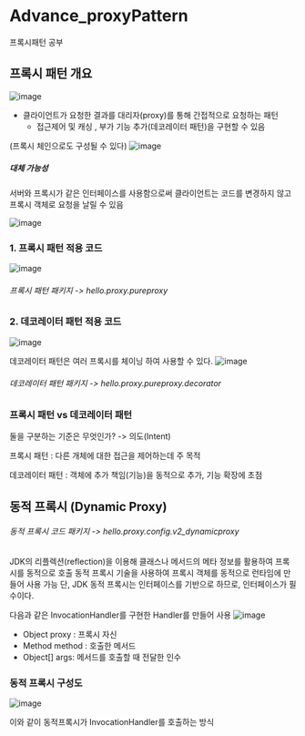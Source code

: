 # Advance_proxyPattern
프록시패턴 공부


## 프록시 패턴 개요

![image](https://user-images.githubusercontent.com/48795102/146339307-63cbec1e-968b-49ce-9647-9425b35ff45c.png)

- 클라이언트가 요청한 결과를 대리자(proxy)를 통해 간접적으로 요청하는 패턴
  - 접근제어 및 캐싱 , 부가 기능 추가(데코레이터 패턴)을 구현할 수 있음

(프록시 체인으로도 구성될 수 있다)
![image](https://user-images.githubusercontent.com/48795102/146340278-c59b9917-c86a-4382-aee4-d16fa08acbb4.png)

##### 대체 가능성
서버와 프록시가 같은 인터페이스를 사용함으로써 클라이언트는 코드를 변경하지 않고 프록시 객체로 요청을 날릴 수 있음

![image](https://user-images.githubusercontent.com/48795102/146341377-c76d129f-03f0-4f37-a193-9ab658c21bb4.png)



### 1. 프록시 패턴 적용 코드
![image](https://user-images.githubusercontent.com/48795102/146342516-1c21a28c-408e-4276-96cc-bd27025527c4.png)

###### 프록시 패턴 패키지 -> hello.proxy.pureproxy



### 2. 데코레이터 패턴 적용 코드
![image](https://user-images.githubusercontent.com/48795102/146342609-db49c84b-6e23-44fb-a51d-d83064a13c0f.png)

데코레이터 패턴은 여러 프록시를 체이닝 하여 사용할 수 있다. 
![image](https://user-images.githubusercontent.com/48795102/146342850-849020cf-f5bb-4dd9-b767-8fe3e1cc4c43.png)

###### 데코레이터 패턴 패키지 -> hello.proxy.pureproxy.decorator



### 프록시 패턴 vs 데코레이터 패턴
둘을 구분하는 기준은 무엇인가? 
-> 의도(Intent)

 프록시 패턴 : 다른 개체에 대한 접근을 제어하는데 주 목적
 
 데코레이터 패턴 : 객체에 추가 책임(기능)을 동적으로 추가, 기능 확장에 초점
 
 
 ## 동적 프록시 (Dynamic Proxy)
 ###### 동적 프록시 코드 패키지 ->  hello.proxy.config.v2_dynamicproxy
 
 JDK의 리플렉션(reflection)을 이용해 클래스나 메서드의 메타 정보를 활용하여 프록시를 동적으로 호출
 동적 프록시 기술을 사용하여 프록시 객체를 동적으로 런타임에 만들어 사용 가능
 단, JDK 동적 프록시는 인터페이스를 기반으로 하므로, 인터페이스가 필수이다.
 
 다음과 같은 InvocationHandler를 구현한 Handler를 만들어 사용
 ![image](https://user-images.githubusercontent.com/48795102/146938419-1c38c899-66e1-4ca7-9489-ac85a24ae511.png)

- Object proxy : 프록시 자신
- Method method : 호출한 메서드
- Object[] args: 메서드를 호출할 때 전달한 인수


### 동적 프록시 구성도
![image](https://user-images.githubusercontent.com/48795102/146940415-d87b4b2b-8095-4414-8524-af42b3b9f30a.png)

이와 같이 동적프록시가 InvocationHandler를 호출하는 방식

 
 
 
 
